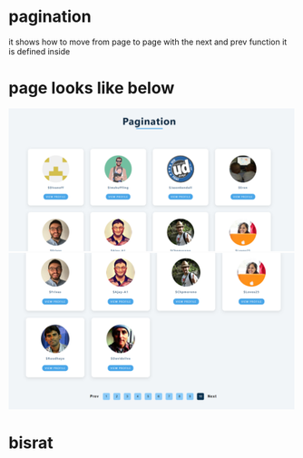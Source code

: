 # pagination

it shows how to move from page
to page with the next and prev
function it is defined inside

# page looks like below 

<img src='./src/img 2.png'>
<img src='./src/img1.png'>

# bisrat